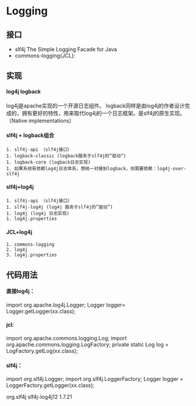 # Logging
## 接口
- slf4j
The Simple Logging Facade for Java
- commons-logging(JCL): 
## 实现
#### log4j logback
log4j是apache实现的一个开源日志组件。
logback同样是由log4j的作者设计完成的，拥有更好的特性，用来取代log4j的一个日志框架。是slf4j的原生实现。（Native implementations）

#### slf4j + logback组合
    1. slf4j-api （slf4j接口）
    1. logback-classic (logback服务于slf4j的”驱动”)
    1. logback-core (logback日志实现)
    1. 如果系统有依赖log4j日志体系，想统一对接到logback，则需要依赖：log4j-over-slf4j

#### slf4j+log4j
    1. slf4j-api （slf4j接口）
    1. slf4j-log4j (log4j 服务于slf4j的”驱动”)
    1. log4j (log4j 日志实现)
    1. log4j.properties

#### JCL+log4j
    1. commons-logging
    2. log4j
    3. log4j.properties

## 代码用法
#### 直接log4j：
import org.apache.log4j.Logger;
Logger logger= Logger.getLogger(xx.class);
#### jcl:
import org.apache.commons.logging.Log; 
import org.apache.commons.logging.LogFactory;
private static Log log = LogFactory.getLog(xx.class);
#### slf4j：
import  org.slf4j.Logger;
import  org.slf4j.LoggerFactory;
Logger logger = LoggerFactory.getLogger(xx.class);
 

<dependency>
    <groupId>org.slf4j</groupId>
    <artifactId>slf4j-log4j12</artifactId>
    <version>1.7.21</version>
</dependency>